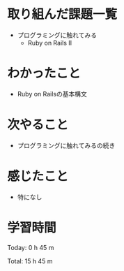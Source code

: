 # 取り組んだ課題一覧
- プログラミングに触れてみる
  - Ruby on Rails II

# わかったこと
- Ruby on Railsの基本構文

# 次やること
- プログラミングに触れてみるの続き
  
# 感じたこと
- 特になし
  
# 学習時間
Today: 0 h 45 m

Total: 15 h 45 m
